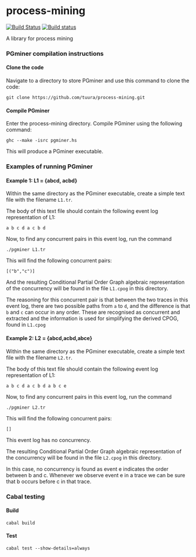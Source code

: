 # process-mining
[![Build Status](https://travis-ci.org/tuura/process-mining.svg?branch=master)](https://travis-ci.org/tuura/process-mining) [![Build status](https://ci.appveyor.com/api/projects/status/880cv23mcpfx6n4k/branch/master?svg=true)](https://ci.appveyor.com/project/snowleopard/process-mining/branch/master)

A library for process mining

### PGminer compilation instructions

#### Clone the code

Navigate to a directory to store PGminer and use this command to clone the code:

`git clone https://github.com/tuura/process-mining.git`

#### Compile PGminer

Enter the process-mining directory. Compile PGminer using the following command:

`ghc --make -isrc pgminer.hs`

This will produce a PGminer executable. 

### Examples of running PGminer

#### Example 1: L1 = {abcd, acbd}

Within the same directory as the PGminer executable, create a simple text file with the filename `L1.tr`.

The body of this text file should contain the following event log representation of L1:

`a b c d
a c b d`

Now, to find any concurrent pairs in this event log, run the command

`./pgminer L1.tr`

This will find the following concurrent pairs:

`[("b","c")]`

And the resulting Conditional Partial Order Graph algebraic representation of the concurrency will be found in the file `L1.cpog` in this directory.

The reasoning for this concurrent pair is that between the two traces in this event log, there are two possible paths from `a` to `d`, and the difference is that `b` and `c` can occur in any order. These are recognised as concurrent and extracted and the information is used for simplifying the derived CPOG, found in `L1.cpog`

#### Example 2: L2 = {abcd,acbd,abce}

Within the same directory as the PGminer executable, create a simple text file with the filename `L2.tr`.

The body of this text file should contain the following event log representation of L1:

`a b c d
a c b d
a b c e`

Now, to find any concurrent pairs in this event log, run the command

`./pgminer L2.tr`

This will find the following concurrent pairs:

`[]`

This event log has no concurrency.

The resulting Conditional Partial Order Graph algebraic representation of the concurrency will be found in the file `L2.cpog` in this directory.

In this case, no concurrency is found as event e indicates the order between b and c. Whenever we observe event e in a trace we can be sure that b occurs before c in that trace.

### Cabal testing

#### Build

	cabal build

#### Test

	cabal test --show-details=always

